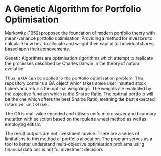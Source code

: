 # A Genetic Algorithm for Portfolio Optimisation
Markowitz (1952) proposed the foundation of modern portfolio theory with mean-variance portfolio optimisation. Providing a method for investors to calculate how best to allocate and weight their capital to individual shares based upon their comovements.

Genetic Algorithms are optimisation algorithms which attempt to replicate the processes described by Charles Darwin in the theory of natural evolution.

Thus, a GA can be applied to the portfolio optimisation problem. This repository contains a GA object which takes some user inputted stock tickers and returns the optimal weightings. The weights are evaluated by the objective function which is the Sharpe Ratio. The optimal portfolio will be the one which offers the best Sharpe Ratio, meaning the best expected return per unit of risk.

The GA is real-value encoded and utilises uniform crossover and boundary mutation with selection based on the roulette wheel method as well as employing elitism.

The result outputs are not investment advice. There are a series of limitations to this method of portfolio allocation. The program serves as a tool to better understand multi-objective optimisation problems using financial data and is not for investment decisions.
